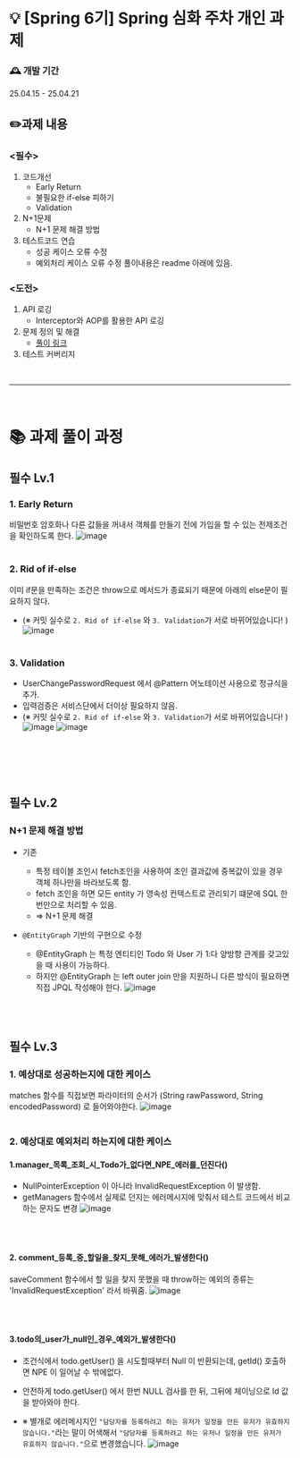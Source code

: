 # 💡 [Spring 6기] Spring 심화 주차 개인 과제

### 🕰️ 개발 기간
25.04.15 - 25.04.21

## ✏️과제 내용
### <필수> 
1. 코드개선
   -  Early Return
   -  불필요한 if-else 피하기
   -  Validation
3. N+1문제
   - N+1 문제 해결 방법
5. 테스트코드 연습
   - 성공 케이스 오류 수정
   - 예외처리 케이스 오류 수정
풀이내용은 readme 아래에 있음.

### <도전>
1. API 로깅
   -  Interceptor와 AOP를 활용한 API 로깅
3. 문제 정의 및 해결
   - <a href= "https://velog.io/@tofha054/Spring-심화-개인-과제-Lv.5-코드-개선"> 풀이 링크 </a>
5. 테스트 커버리지

<br><hr><br>
# 📚 과제 풀이 과정
## 필수 Lv.1
### 1. Early Return
비밀번호 암호화나 다른 값들을 꺼내서 객체를 만들기 전에 가입을 할 수 있는 전제조건을 확인하도록 한다.
![image](https://github.com/user-attachments/assets/943ba8db-03d4-422f-b841-eee8964fa8ce)
<br><br>
### 2. Rid of if-else
이미 if문을 만족하는 조건은 throw으로 메서드가 종료되기 때문에 아래의 else문이 필요하지 않다.
- (※ 커밋 실수로 `2. Rid of if-else` 와 `3. Validation`가 서로 바뀌어있습니다! )
![image](https://github.com/user-attachments/assets/41a0b606-d946-47db-abc8-79040b3933eb)
<br><br>
### 3. Validation
- UserChangePasswordRequest 에서 @Pattern 어노테이션 사용으로 정규식을 추가.
- 입력검증은 서비스단에서 더이상 필요하지 않음.
- (※ 커밋 실수로 `2. Rid of if-else` 와 `3. Validation`가 서로 바뀌어있습니다! )
![image](https://github.com/user-attachments/assets/0098f1cc-9ec5-4209-a010-471ab5327755)
![image](https://github.com/user-attachments/assets/1dc1ce1b-7565-40eb-9654-9a5f19e91b4c)


<br><br><br><br>
## 필수 Lv.2
### N+1 문제 해결 방법
- 기존
   -  특정 테이블 조인시 fetch조인을 사용하여 조인 결과값에 중복값이 있을 경우 객체 하나만을 바라보도록 함.
   - fetch 조인을 하면 모든 entity 가 영속성 컨텍스트로 관리되기 떄문에 SQL 한번만으로 처리할 수 있음.
   - => N+1 문제 해결

- `@EntityGraph` 기반의 구현으로 수정
   - @EntityGraph 는 특정 엔티티인 Todo 와 User 가 1:다 양방향 관계를 갖고있을 때 사용이 가능하다.
   - 하지만 @EntityGraph 는 left outer join 만을 지원하니 다른 방식이 필요하면 직접 JPQL 작성해야 한다.
![image](https://github.com/user-attachments/assets/f0a1ee29-fd79-406b-99d2-42b4019cd8b7)
<br><br><br><br>
## 필수 Lv.3
### 1. 예상대로 성공하는지에 대한 케이스
matches 함수를 직접보면 파라미터의 순서가 (String rawPassword, String encodedPassword) 로 들어와야한다.
![image](https://github.com/user-attachments/assets/ad88458a-e4b4-4b3f-8ec1-a1a77b772a76)
<br><br>
### 2. 예상대로 예외처리 하는지에 대한 케이스
#### 1.manager_목록_조회_시_Todo가_없다면_NPE_에러를_던진다()
- NullPointerException 이 아니라 InvalidRequestException 이 발생함.
- getManagers 함수에서 실제로 던지는 에러메시지에 맞춰서 테스트 코드에서 비교하는 문자도 변경
![image](https://github.com/user-attachments/assets/be961269-205f-47ce-95bb-ec35c8f6efd9)

<br><br>
#### 2. comment_등록_중_할일을_찾지_못해_에러가_발생한다()
saveComment 함수에서 할 일을 찾지 못했을 때 throw하는 예외의 종류는 'InvalidRequestException' 라서 바꿔줌.
![image](https://github.com/user-attachments/assets/cd9753c8-82ab-4e4f-a885-874db665bc77)

<br><br>
#### 3.todo의_user가_null인_경우_예외가_발생한다()
- 조건식에서 todo.getUser() 을 시도할때부터 Null 이 반환되는데, getId() 호출하면 NPE 이 일어날 수 밖에없다.
- 안전하게 todo.getUser() 에서 한번 NULL 검사를 한 뒤, 그뒤에 체이닝으로 Id 값을 받아와야 한다.

- ※ 별개로 에러메시지인 `"담당자를 등록하려고 하는 유저가 일정을 만든 유저가 유효하지 않습니다."`라는 말이 어색해서
  `"담당자를 등록하려고 하는 유저나 일정을 만든 유저가 유효하지 않습니다."`으로 변경했습니다.
![image](https://github.com/user-attachments/assets/165f5b5c-7787-4265-96d5-00a63cb473f3)
